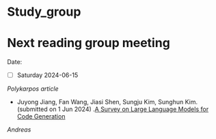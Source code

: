 # Study_group

# Next reading group meeting
Date:
- [ ] Saturday 2024-06-15 

_Polykarpos article_
- Juyong Jiang, Fan Wang, Jiasi Shen, Sungju Kim, Sunghun Kim. (submitted on 1 Jun 2024) .[A Survey on Large Language Models for Code Generation](https://arxiv.org/pdf/2406.00515)

_Andreas_
